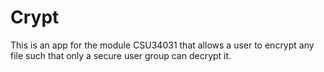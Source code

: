 # Crypt
 This is an app for the module CSU34031 that allows a user to encrypt any file such that only a secure user group can decrypt it.
